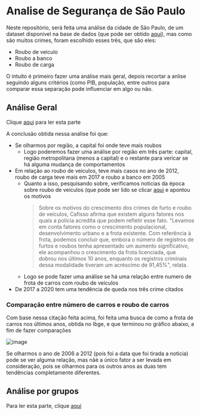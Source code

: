 # Analise de Segurança de São Paulo

Neste repositório, será feita uma análise da cidade de São Paulo, de um dataset disponivel na base de dados (que pode ser obtido
[aqui](https://basedosdados.org/dataset/dbd717cb-7da8-4efd-9162-951a71694541?table=a2e9f998-e2c2-49b7-858a-ae1daef46dc0)), mas como são muitos crimes, foram escolhido esses três, que são eles:

- Roubo de veiculo
- Roubo a banco
- Roubo de carga

O intuito é primeiro fazer uma análise mais geral, depois recortar a anlise seguindo alguns critérios (como PIB, população, entre
outros para comparar essa separação pode influenciar em algo ou não.

## Análise Geral

Clique [aqui](https://github.com/gustavoramos82/Analise-Seguran-a-S-o-Paulo/blob/main/Texto/An%C3%A1lise%20Inicial.md) para ler esta parte

A conclusão obtida nessa análise foi que:
- Se olharmos por região, a capital foi onde teve mais roubos
  - Logo poderemos fazer uma análise por região em três parte: capital, região metropolitana (menos a capital) e o restante para vericar se há alguma mudança de comportamentos
- Em relação ao roubo de veiculos, teve mais casos no ano de 2012, roubo de carga teve mais em 2017 e roubo a banco em 2005
    - Quanto a isso, pesquisando sobre, verificamos noticias da época sobre roubo de veiculos (que pode ser lido se clicar [aqui](https://www2.jornalcruzeiro.com.br/materia/522864/roubos-de-veiculos-aumentam-62) e apontou os motivos
      > Sobre os motivos do crescimento dos crimes de furto e roubo de veículos, Cafisso afirma que existem alguns fatores nos quais a polícia acredita que podem refletir esse fato. "Levamos em conta fatores como o crescimento populacional, desenvolvimento urbano e a frota existente. Com referência à frota, podemos concluir que, embora o número de registros de furtos e roubos tenha apresentado um aumento significativo, ele acompanhou o crescimento da frota licenciada, que dobrou nos últimos 10 anos, enquanto os registros criminais dessa modalidade tiveram um acréscimo de 91,45%", relata.
    - Logo se pode fazer uma análise se há uma relação entre numero de frota de carros com roubo de veiculos
- De 2017 a 2020 tem uma tendência de queda nos três crime citados

### Comparação entre número de carros e roubo de carros

Com base nessa citação feita acima, foi feita uma busca de como a frota de carros nos últimos anos, obtida no Ibge, e que terminou no gráfico abaixo, a fim de fazer comparações

![image](https://github.com/gustavoramos82/Analise-Seguran-a-S-o-Paulo/assets/39843884/ceec4244-55c1-46f9-ad57-b63ab5991288)

Se olharmos o ano de 2006 a 2012 (pois foi a data que foi tirada a noticia) pode se ver alguma relação, mas nãé a único fator a ser levada em consideração, pois se olharmos para os outros anos as duas tem tendências completamente diferentes.

## Análise por grupos

Para ler esta parte, clique [aqui](https://github.com/gustavoramos82/Analise-Seguran-a-S-o-Paulo/blob/main/Texto/an%C3%A1lise%20por%20grupo.md)
